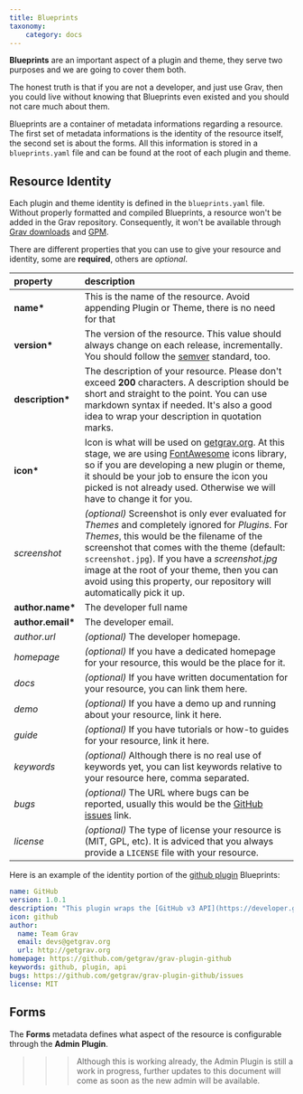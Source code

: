 ```yaml
---
title: Blueprints
taxonomy:
    category: docs
---
```


**Blueprints** are an important aspect of a plugin and theme, they serve two purposes and we are going to cover them both. 

The honest truth is that if you are not a developer, and just use Grav, then you could live without knowing that Blueprints even existed and you should not care much about them.

Blueprints are a container of metadata informations regarding a resource. The first set of metadata informations is the identity of the resource itself, the second set is about the forms. All this information is stored in a `blueprints.yaml` file and can be found at the root of each plugin and theme.

## Resource Identity

Each plugin and theme identity is defined in the `blueprints.yaml` file. Without properly formatted and compiled Blueprints, a resource won't be added in the Grav repository. Consequently, it won't be available through [Grav downloads][grav-downloads] and [GPM][gpm].

There are different properties that you can use to give your resource and identity, some are **required**, others are _optional_.

| property          | description                                                                                                                                                                                                                                                                                                                                                              |  
| :---------- | :---------- |  
| __name*__         | This is the name of the resource. Avoid appending Plugin or Theme, there is no need for that                                                                                                                                                                                                                                                                                         |  
| __version*__      | The version of the resource. This value should always change on each release, incrementally. You should follow the [semver][semver] standard, too.                                                                                                                                                                                                                           |  
| __description*__  | The description of your resource. Please don't exceed **200** characters. A description should be short and straight to the point. You can use markdown syntax if needed. It's also a good idea to wrap your description in quotation marks.                                                                                                                                 |  
| __icon*__         | Icon is what will be used on [getgrav.org][getgrav]. At this stage, we are using [FontAwesome][fa] icons library, so if you are developing a new plugin or theme, it should be your job to ensure the icon you picked is not already used. Otherwise we will have to change it for you.                                                                                   |  
| _screenshot_      | _(optional)_ Screenshot is only ever evaluated for _Themes_ and completely ignored for _Plugins_. For _Themes_, this would be the filename of the screenshot that comes with the theme (default: `screenshot.jpg`). If you have a _screenshot.jpg_ image at the root of your theme, then you can avoid using this property, our repository will automatically pick it up. |  
| __author.name*__  | The developer full name                                                                                                                                                                                                                                                                                                                                                  |  
| __author.email*__ | The developer email.                                                                                                                                                                                                                                                                                                                                                      |  
| _author.url_      | _(optional)_ The developer homepage.                                                                                                                                                                                                                                                                                                                                      |  
| _homepage_        | _(optional)_ If you have a dedicated homepage for your resource, this would be the place for it.                                                                                                                                                                                                                                                                         |  
| _docs_            | _(optional)_ If you have written documentation for your resource, you can link them here.                                                                                                                                                                                                                                                                                |  
| _demo_            | _(optional)_ If you have a demo up and running about your resource, link it here.                                                                                                                                                                                                                                                                                        |  
| _guide_           | _(optional)_ If you have tutorials or how-to guides for your resource, link it here.                                                                                                                                                                                                                                                                                          |  
| _keywords_        | _(optional)_ Although there is no real use of keywords yet, you can list keywords relative to your resource here, comma separated.                                                                                                                                                                                                                                       |  
| _bugs_            | _(optional)_ The URL where bugs can be reported, usually this would be the [GitHub issues][github-issues] link.                                                                                                                                                                                                                                                          |  
| _license_         | _(optional)_ The type of license your resource is (MIT, GPL, etc). It is adviced that you always provide a `LICENSE` file with your resource.                                                                                                                                                                                                                                 |  

Here is an example of the identity portion of the [github plugin][plugin-github] Blueprints:

```yaml
name: GitHub
version: 1.0.1
description: "This plugin wraps the [GitHub v3 API](https://developer.github.com/v3/) and uses the [php-github-api](https://github.com/KnpLabs/php-github-api/) library to add a nice GitHub touch to your Grav pages."
icon: github
author:
  name: Team Grav
  email: devs@getgrav.org
  url: http://getgrav.org
homepage: https://github.com/getgrav/grav-plugin-github
keywords: github, plugin, api
bugs: https://github.com/getgrav/grav-plugin-github/issues
license: MIT
```


## Forms

The **Forms** metadata defines what aspect of the resource is configurable through the **Admin Plugin**.

>>> Although this is working already, the Admin Plugin is still a work in progress, further updates to this document will come as soon as the new admin will be available.


[grav-downloads]: http://getgrav.org/downloads
[gpm]: ../grav-gpm
[plugin-github]: http://github.com/getgrav/grav-plugin-github
[semver]: http://semver.org/
[getgrav]: http://getgrav.org
[fa]: http://fortawesome.github.io/Font-Awesome/icons/
[github-issues]: https://guides.github.com/features/issues/
